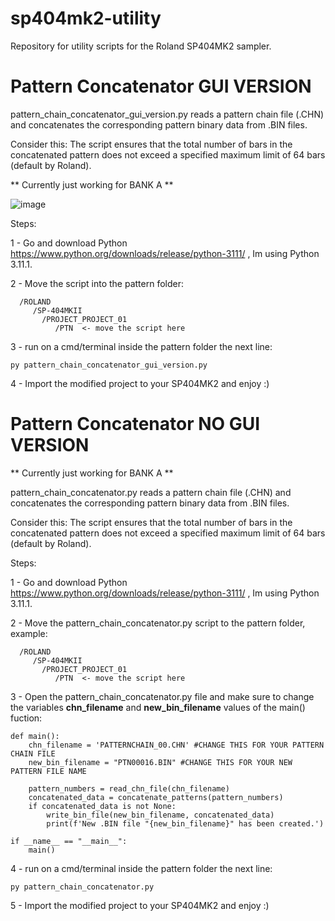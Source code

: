 # sp404mk2-utility
Repository for utility scripts for the Roland SP404MK2 sampler.

# Pattern Concatenator GUI VERSION

pattern_chain_concatenator_gui_version.py reads a pattern chain file (.CHN) and concatenates the corresponding pattern binary data from .BIN files.

Consider this:  The script ensures that the total number of bars in the concatenated pattern does not exceed a specified maximum limit of 64 bars (default by Roland).

** Currently just working for BANK A **

![image](https://github.com/JLopezZn/sp404mk2-utility/assets/42882196/f0f5f412-6b95-421c-94c7-6cd10fca2877)

Steps:

1 - Go and download Python https://www.python.org/downloads/release/python-3111/ , Im using Python 3.11.1.

2 - Move the script into the pattern folder:

````
  /ROLAND
     /SP-404MKII
       /PROJECT_PROJECT_01
          /PTN  <- move the script here
````

3 - run on a cmd/terminal inside the pattern folder the next line:

````py pattern_chain_concatenator_gui_version.py````


4 - Import the modified project to your SP404MK2 and enjoy :)



# Pattern Concatenator NO GUI VERSION

** Currently just working for BANK A **

pattern_chain_concatenator.py reads a pattern chain file (.CHN) and concatenates the corresponding pattern binary data from .BIN files.

Consider this:  The script ensures that the total number of bars in the concatenated pattern does not exceed a specified maximum limit of 64 bars (default by Roland).

Steps:

1 - Go and download Python https://www.python.org/downloads/release/python-3111/ , Im using Python 3.11.1.

2 - Move the pattern_chain_concatenator.py script to the pattern folder, example:
````
  /ROLAND
     /SP-404MKII
       /PROJECT_PROJECT_01
          /PTN  <- move the script here
````

3 - Open the pattern_chain_concatenator.py file and make sure to change the variables **chn_filename** and **new_bin_filename** values of the main() fuction:
````
def main():
    chn_filename = 'PATTERNCHAIN_00.CHN' #CHANGE THIS FOR YOUR PATTERN CHAIN FILE
    new_bin_filename = "PTN00016.BIN" #CHANGE THIS FOR YOUR NEW PATTERN FILE NAME
    
    pattern_numbers = read_chn_file(chn_filename)
    concatenated_data = concatenate_patterns(pattern_numbers)
    if concatenated_data is not None:
        write_bin_file(new_bin_filename, concatenated_data)
        print(f'New .BIN file "{new_bin_filename}" has been created.')

if __name__ == "__main__":
    main()

````
4 - run on a cmd/terminal inside the pattern folder the next line:

````py pattern_chain_concatenator.py````


5 - Import the modified project to your SP404MK2 and enjoy :)
